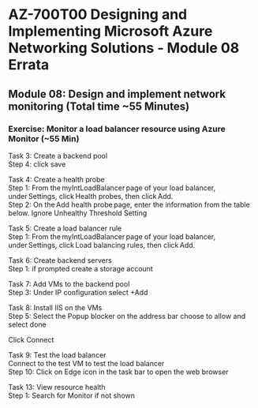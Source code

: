 # AZ-700T00 Designing and Implementing Microsoft Azure Networking Solutions  - Module 08 Errata

## Module 08: Design and implement network monitoring (Total time ~55 Minutes)

### Exercise: Monitor a load balancer resource using Azure Monitor (~55 Min)

Task 3: Create a backend pool <br>
Step 4: click save <br>

Task 4: Create a health probe <br>
Step 1: From the myIntLoadBalancer page of your load balancer, under Settings, click Health probes, then click Add. <br>
Step 2: On the Add health probe page, enter the information from the table below.  Ignore Unhealthy Threshold Setting <br>

Task 5: Create a load balancer rule <br>
Step 1: From the myIntLoadBalancer page of your load balancer, under Settings, click Load balancing rules, then click Add. <br>

Task 6: Create backend servers <br>
Step 1: if prompted create a storage account <br>

Task 7: Add VMs to the backend pool <br>
Step 3: Under IP configuration select +Add <br>

Task 8: Install IIS on the VMs <br>
Step 5: Select the Popup blocker on the address bar choose to allow and select done <br>

Click Connect <br>

Task 9: Test the load balancer <br>
Connect to the test VM to test the load balancer <br>
Step 10: Click on Edge icon in the task bar to open the web browser <br>

Task 13: View resource health <br>
Step 1: Search for Monitor if not shown <br> 

